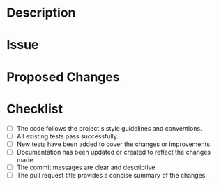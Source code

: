 # Description
<!-- Detailing of the problem that this PR is solving -->

# Issue
<!-- A PR can either be an issue or it is independently made changes -->

# Proposed Changes
<!-- Specially for those cases where there satisfying one/few of the tasks mentioned in the issue -->
<!-- Or might be some additional changes that are not covered by the Issue -->

# Checklist
- [ ] The code follows the project's style guidelines and conventions.
- [ ] All existing tests pass successfully.
- [ ] New tests have been added to cover the changes or improvements.
- [ ] Documentation has been updated or created to reflect the changes made.
- [ ] The commit messages are clear and descriptive.
- [ ] The pull request title provides a concise summary of the changes.
